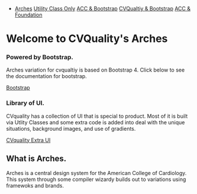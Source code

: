 <div class='cvqualityboot_nav'><ul class="ul_none flex bg_primary block flex m-t_3 p_4 ul_none w_100">
    <li class="flex_auto p_1">
        <a href="./Arches/" id="home_nav" class="bg_primary c_white br_white-1 br_solid br_1 h:bg_primary-n2 br_radius p-x_4 p-y_3">Arches</a>
        <a href="./Arches/uconly_acc/" id="noframework_nav" class="bg_primary c_white br_white-1 br_solid br_1 h:bg_primary-n2 br_radius p-x_4 p-y_3">Utility Class Only</a>
        <a href="./Arches/boot_acc/" id="accboot_nav" class="bg_primary c_white br_white-1 br_solid br_1 h:bg_primary-n2 br_radius p-x_4 p-y_3">ACC &amp; Bootstrap</a>
        <a href="./Arches/boot_cvquality/" id="cvqualityboot_nav" class="bg_primary c_white br_white-1 br_solid br_1 h:bg_primary-n2 br_radius p-x_4 p-y_3">CVQualtiy &amp; Bootstrap</a>
        <a href="./Arches/zurb_acc/" id="accfoundation_nav" class="bg_primary c_white br_white-1 br_solid br_1 h:bg_primary-n2 br_radius p-x_4 p-y_3">ACC & Foundation</a>
    </li>
</ul>
<div class="p_4 bg_white">
	<div class="jumbotron relative overflow_hidden br_round blue-grey">
		<div class="container p-x_4 max-w_4 w_auto m_auto">
			<h1 class="c_black font_10:lg font_6 font_8:md">Welcome to CVQuality's Arches</h1>
			<div class="flex">
				<div class="flex_auto p-x_3 w_50">
					<h3 class="c_black font_5:lg font_3 font_4:md">Powered by Bootstrap.</h3>
					<p class="font_1 font_1:md font_3:lg">
						Arches variation for cvqualtiy is based on Bootstrap 4. Click below to see the documentation for
						bootstrap.
					</p>
					<div>
						<a
							class="br_radius btn btn-primary c_white  gradient_teal h:gradient_teal-reverse"
							href="https://getbootstrap.com/docs/4.0/getting-started/introduction/"
							role="button"
							>Bootstrap</a
						>
					</div>
				</div>
				<div class="flex_auto p-x_3 w_50">
					<h3 class="c_black font_5:lg font_3 font_4:md">Library of UI.</h3>
					<p class="font_1 font_1:md font_3:lg">
						CVquality has a collection of UI that is special to product. Most of it is built via Utlity
						Classes and some extra code is added into deal with the unique situations, background images,
						and use of gradients.
					</p>
					<div>
						<a
							class="br_radius btn btn-primary c_white  gradient_teal h:gradient_teal-reverse"
							href="section-recipes-cvqualtiy.html"
							role="button"
							>CVquality Extra UI</a
						>
					</div>
				</div>
			</div>
		</div>
	</div>
</div>

## What is Arches.

Arches is a central design system for the American College of Cardiology. This system through some compiler wizardy builds out to variations using framewoks and brands. 
</div>
